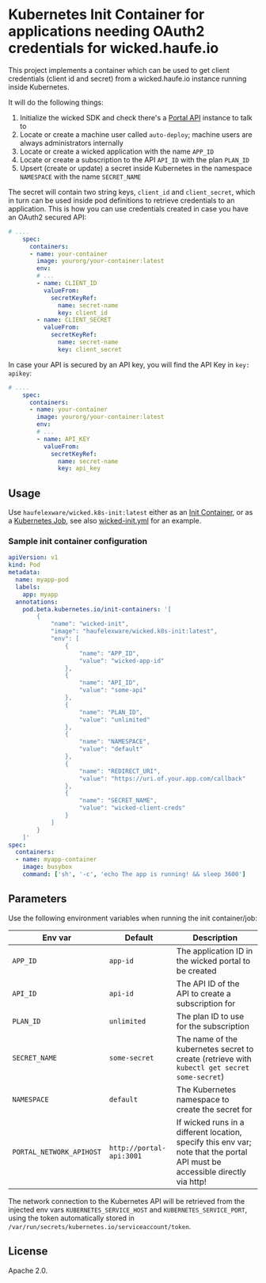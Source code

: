 # Kubernetes Init Container for applications needing OAuth2 credentials for wicked.haufe.io

This project implements a container which can be used to get client credentials (client id and secret) from a wicked.haufe.io instance running inside Kubernetes.

It will do the following things:

1. Initialize the wicked SDK and check there's a [Portal API](https://github.com/Haufe-Lexware/wicked.portal-api) instance to talk to
2. Locate or create a machine user called `auto-deploy`; machine users are always administrators internally
3. Locate or create a wicked application with the name `APP_ID`
4. Locate or create a subscription to the API `API_ID` with the plan `PLAN_ID`
5. Upsert (create or update) a secret inside Kubernetes in the namespace `NAMESPACE` with the name `SECRET_NAME`

The secret will contain two string keys, `client_id` and `client_secret`, which in turn can be used inside pod definitions to retrieve credentials to an application. This is how you can use credentials created in case you have an OAuth2 secured API:

```yml
# ....
    spec:
      containers:
      - name: your-container
        image: yourorg/your-container:latest
        env:
        # ...
        - name: CLIENT_ID
          valueFrom:
            secretKeyRef:
              name: secret-name
              key: client_id
        - name: CLIENT_SECRET
          valueFrom:
            secretKeyRef:
              name: secret-name
              key: client_secret
```

In case your API is secured by an API key, you will find the API Key in `key: apikey`:

```yml
# ....
    spec:
      containers:
      - name: your-container
        image: yourorg/your-container:latest
        env:
        # ...
        - name: API_KEY
          valueFrom:
            secretKeyRef:
              name: secret-name
              key: api_key
```

## Usage

Use `haufelexware/wicked.k8s-init:latest` either as an [Init Container](https://kubernetes.io/docs/concepts/abstractions/init-containers/), or as a [Kubernetes Job](https://kubernetes.io/docs/user-guide/jobs/), see also [wicked-init.yml](kubernetes/wicked-init.yml) for an example.

### Sample init container configuration

```yml
apiVersion: v1
kind: Pod
metadata:
  name: myapp-pod
  labels:
    app: myapp
  annotations:
    pod.beta.kubernetes.io/init-containers: '[
        {
            "name": "wicked-init",
            "image": "haufelexware/wicked.k8s-init:latest",
            "env": [
                {
                    "name": "APP_ID",
                    "value": "wicked-app-id"
                },
                {
                    "name": "API_ID",
                    "value": "some-api"
                },
                {
                    "name": "PLAN_ID",
                    "value": "unlimited"
                },
                {
                    "name": "NAMESPACE",
                    "value": "default"
                },
                {
                    "name": "REDIRECT_URI",
                    "value": "https://uri.of.your.app.com/callback"
                },
                {
                    "name": "SECRET_NAME",
                    "value": "wicked-client-creds"
                }
            ]
        }
    ]'
spec:
  containers:
  - name: myapp-container
    image: busybox
    command: ['sh', '-c', 'echo The app is running! && sleep 3600']
```

## Parameters

Use the following environment variables when running the init container/job:

Env var | Default | Description
--------|---------|------------
`APP_ID` | `app-id` | The application ID in the wicked portal to be created
`API_ID` | `api-id` | The API ID of the API to create a subscription for
`PLAN_ID` | `unlimited` | The plan ID to use for the subscription
`SECRET_NAME` | `some-secret` | The name of the kubernetes secret to create (retrieve with `kubectl get secret some-secret`)
`NAMESPACE`| `default` | The Kubernetes namespace to create the secret for
`PORTAL_NETWORK_APIHOST` | `http://portal-api:3001` | If wicked runs in a different location, specify this env var; note that the portal API must be accessible directly via http!

The network connection to the Kubernetes API will be retrieved from the injected env vars `KUBERNETES_SERVICE_HOST` and `KUBERNETES_SERVICE_PORT`, using the token automatically stored in `/var/run/secrets/kubernetes.io/serviceaccount/token`.

## License

Apache 2.0.
